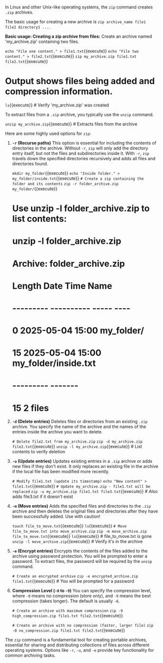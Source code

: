 In Linux and other Unix-like operating systems, the `zip` command creates `.zip` archives.

The basic usage for creating a new archive is `zip archive_name file1 file2 directory1 ...`.

**Basic usage: Creating a zip archive from files:**
Create an archive named 'my_archive.zip' containing two files.

`echo "File one content." > file1.txt`{{execute}}
`echo "File two content." > file2.txt`{{execute}}
`zip my_archive.zip file1.txt file2.txt`{{execute}}
# Output shows files being added and compression information.
`ls`{{execute}} # Verify 'my_archive.zip' was created

To extract files from a `.zip` archive, you typically use the `unzip` command.

`unzip my_archive.zip`{{execute}} # Extracts files from the archive

Here are some highly used options for `zip`:

1.  **`-r` (Recurse paths)**
    This option is essential for including the contents of directories in the archive. Without `-r`, `zip` will only add the directory entry itself, but not the files and subdirectories inside it. With `-r`, `zip` travels down the specified directories recursively and adds all files and directories found.

    `mkdir my_folder`{{execute}}
    `echo "Inside folder." > my_folder/inside.txt`{{execute}}
    `# Create a zip containing the folder and its contents`
    `zip -r folder_archive.zip my_folder/`{{execute}}
    # Use unzip -l folder_archive.zip to list contents:
    # unzip -l folder_archive.zip
    # Archive:  folder_archive.zip
    #   Length      Date    Time    Name
    # ---------  ---------- -----   ----
    #         0  2025-05-04 15:00   my_folder/
    #        15  2025-05-04 15:00   my_folder/inside.txt
    # ---------                     -------
    #        15                     2 files

2.  **`-d` (Delete entries)**
    Deletes files or directories from an existing `.zip` archive. You specify the name of the archive and the names of the entries inside the archive you want to delete.

    `# Delete file2.txt from my_archive.zip`
    `zip -d my_archive.zip file2.txt`{{execute}}
    `unzip -l my_archive.zip`{{execute}} # List contents to verify deletion

3.  **`-u` (Update entries)**
    Updates existing entries in a `.zip` archive or adds new files if they don't exist. It only replaces an existing file in the archive if the local file has been modified more recently.

    `# Modify file1.txt (update its timestamp)`
    `echo "New content" > file1.txt`{{execute}}
    `# Update my_archive.zip - file1.txt will be replaced`
    `zip -u my_archive.zip file1.txt file3.txt`{{execute}} # Also adds file3.txt if it doesn't exist

4.  **`-m` (Move entries)**
    Adds the specified files and directories to the `.zip` archive and then deletes the original files and directories after they have been successfully added. Use with caution!

    `touch file_to_move.txt`{{execute}}
    `ls`{{execute}}
    `# Move file_to_move.txt into move_archive.zip`
    `zip -m move_archive.zip file_to_move.txt`{{execute}}
    `ls`{{execute}} # file_to_move.txt is gone
    `unzip -l move_archive.zip`{{execute}} # Verify it's in the archive

5.  **`-e` (Encrypt entries)**
    Encrypts the contents of the files added to the archive using password protection. You will be prompted to enter a password. To extract files, the password will be required by the `unzip` command.

    `# Create an encrypted archive`
    `zip -e encrypted_archive.zip file1.txt`{{execute}} # You will be prompted for a password

6.  **Compression Level (`-0` to `-9`)**
    You can specify the compression level, where `-0` means no compression (store only), and `-9` means the best compression (takes longer). The default is usually `-6`.

    `# Create an archive with maximum compression`
    `zip -9 high_compression.zip file1.txt file2.txt`{{execute}}

    `# Create an archive with no compression (faster, larger file)`
    `zip -0 no_compression.zip file1.txt file2.txt`{{execute}}

The `zip` command is a fundamental tool for creating portable archives, essential for sharing and distributing collections of files across different operating systems. Options like `-r`, `-u`, and `-e` provide key functionality for common archiving tasks.
